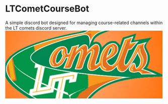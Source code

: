 # LTCometCourseBot
A simple discord bot designed for managing course-related channels within the LT comets discord server.
<img src="LTComets.png" alt="drawing" width="500"/>
